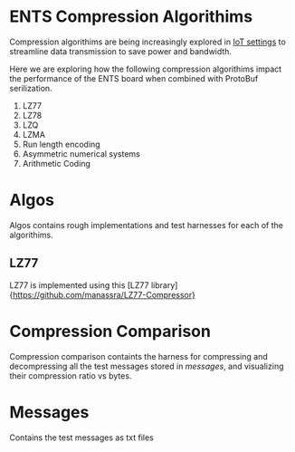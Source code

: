 # ENTS Compression Algorithims 

Compression algorithims are being increasingly explored in [IoT settings](https://ieeexplore.ieee.org/stamp/stamp.jsp?tp=&arnumber=10330191) to streamline data transmission to save power and bandwidth. 

Here we are exploring how the following compression algorithims impact the performance of the ENTS board when combined with ProtoBuf serilization.

1. LZ77
2. LZ78
3. LZQ
4. LZMA
5. Run length encoding
6. Asymmetric numerical systems
7. Arithmetic Coding

# Algos

Algos contains rough implementations and test harnesses for each of the algorithims. 

## LZ77

LZ77 is implemented using this [LZ77 library]{https://github.com/manassra/LZ77-Compressor}

# Compression Comparison

Compression comparison containts the harness for compressing and decompressing all the test messages stored in _messages_, and visualizing their compression ratio vs bytes.

# Messages

Contains the test messages as txt files